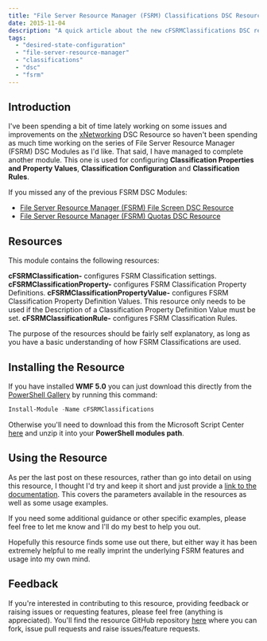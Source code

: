```yaml
---
title: "File Server Resource Manager (FSRM) Classifications DSC Resource"
date: 2015-11-04
description: "A quick article about the new cFSRMClassifications DSC resource for configuring FSRM Classifications."
tags: 
  - "desired-state-configuration"
  - "file-server-resource-manager"
  - "classifications"
  - "dsc"
  - "fsrm"
---
```


## Introduction

I've been spending a bit of time lately working on some issues and improvements on the [xNetworking](https://github.com/PowerShell/xNetworking) DSC Resource so haven't been spending as much time working on the series of File Server Resource Manager (FSRM) DSC Modules as I'd like. That said, I have managed to complete another module. This one is used for configuring **Classification Properties and Property Values**, **Classification Configuration** and **Classification Rules**.

If you missed any of the previous FSRM DSC Modules:

- [File Server Resource Manager (FSRM) File Screen DSC Resource](https://dscottraynsford.wordpress.com/2015/10/26/file-server-resource-manager-fsrm-file-screen-dsc-resource/)
- [File Server Resource Manager (FSRM) Quotas DSC Resource](https://dscottraynsford.wordpress.com/2015/10/23/file-server-resource-manager-fsrm-quotas-dsc-resource/)

## Resources

This module contains the following resources:

**cFSRMClassification-** configures FSRM Classification settings. **cFSRMClassificationProperty-** configures FSRM Classification Property Definitions. **cFSRMClassificationPropertyValue-** configures FSRM Classification Property Definition Values. This resource only needs to be used if the Description of a Classification Property Definition Value must be set. **cFSRMClassificationRule-** configures FSRM Classification Rules.

The purpose of the resources should be fairly self explanatory, as long as you have a basic understanding of how FSRM Classifications are used.

## Installing the Resource

If you have installed **WMF 5.0** you can just download this directly from the [PowerShell Gallery](https://www.powershellgallery.com/) by running this command:

```powershell
Install-Module -Name cFSRMClassifications
```

Otherwise you'll need to download this from the Microsoft Script Center [here](https://gallery.technet.microsoft.com/scriptcenter/cFSRMClassifications-DSC-8ed89153) and unzip it into your **PowerShell modules path**.

## Using the Resource

As per the last post on these resources, rather than go into detail on using this resource, I thought I'd try and keep it short and just provide a [link to the documentation](https://github.com/PlagueHO/cFSRMClassifications). This covers the parameters available in the resources as well as some usage examples.

If you need some additional guidance or other specific examples, please feel free to let me know and I'll do my best to help you out.

Hopefully this resource finds some use out there, but either way it has been extremely helpful to me really imprint the underlying FSRM features and usage into my own mind.

## Feedback

If you're interested in contributing to this resource, providing feedback or raising issues or requesting features, please feel free (anything is appreciated). You'll find the resource GitHub repository [here](https://github.com/PlagueHO/cFSRMClassifications) where you can fork, issue pull requests and raise issues/feature requests.
